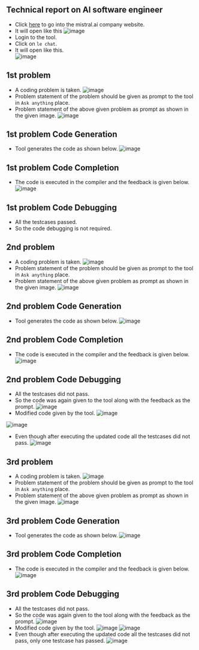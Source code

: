 ## Technical report on AI software engineer
  - Click [here](https://mistral.ai/news/codestral/) to go into the mistral.ai company website.
  - It will open like this 
![image](https://github.com/soha507/Dusky_Task_round4/assets/109614125/a39ab396-e2b4-473b-b212-b3e256515ee8)
  - Login to the tool. 
  - Click on `le chat`.
  - It will open like this.     
![image](https://github.com/soha507/Dusky_Task_round4/assets/109614125/9fcd12c1-20b3-4b49-aed5-1d900b3d0131)
## 1st problem
  - A coding problem is taken.
![image](https://github.com/soha507/Dusky_Task_round4/assets/109614125/9a2f7cee-f483-4926-b069-e82465e020af)
  - Problem statement of the problem should be given as prompt to the tool in `Ask anything` place.
  - Problem statement of the above given problem as prompt as shown in the given image.
![image](https://github.com/soha507/Dusky_Task_round4/assets/109614125/ae9137c8-30a6-4250-8ac4-b21dfb850183)
## 1st problem Code Generation
  - Tool generates the code as shown below.
![image](https://github.com/soha507/Dusky_Task_round4/assets/109614125/9c8df5c7-dd19-4323-8f27-12266df8a5f4)
## 1st problem Code Completion
  - The code is executed in the compiler and the feedback is given below.
![image](https://github.com/soha507/Dusky_Task_round4/assets/109614125/94dab9f3-0afe-4f8a-9130-d77b41e0b60e)
## 1st problem Code Debugging
  - All the testcases passed.
  - So the code debugging is not required.
## 2nd problem
  - A coding problem is taken.
![image](https://github.com/soha507/Dusky_Task_round4/assets/109614125/8559327a-eb38-4b91-8dc4-6cadbb9c0153)
  - Problem statement of the problem should be given as prompt to the tool in `Ask anything` place.
  - Problem statement of the above given problem as prompt as shown in the given image.
![image](https://github.com/soha507/Dusky_Task_round4/assets/109614125/92192a86-d3b0-4ca6-aa0e-4688e5be6193)
## 2nd problem Code Generation
  - Tool generates the code as shown below.
![image](https://github.com/soha507/Dusky_Task_round4/assets/109614125/a5f07680-423b-471f-8fa2-fd49e8b31333)
## 2nd problem Code Completion
  - The code is executed in the compiler and the feedback is given below.
![image](https://github.com/soha507/Dusky_Task_round4/assets/109614125/29785848-09be-47a8-b696-7c986d5d9562)
## 2nd problem Code Debugging
  - All the testcases did not pass.
  - So the code was again given to the tool along with the feedback as the prompt.
![image](https://github.com/soha507/Dusky_Task_round4/assets/109614125/00456d07-eeb4-48d7-88f9-2aceb4b9c00d)
  - Modified code given by the tool.
![image](https://github.com/soha507/Dusky_Task_round4/assets/109614125/1b9c32f7-a03b-423e-ac01-365ba5b84e8f)

![image](https://github.com/soha507/Dusky_Task_round4/assets/109614125/49b12b21-af4a-4006-bc99-90939c7b568f)
  - Even though after executing the updated code all the testcases did not pass.
![image](https://github.com/soha507/Dusky_Task_round4/assets/109614125/69f43d05-9b65-49e4-8b1e-186487a858e7)
## 3rd problem
  - A coding problem is taken.
![image](https://github.com/soha507/Dusky_Task_round4/assets/109614125/56defd1d-5cd6-4657-aa2b-ec8e98dd2f4b)
  - Problem statement of the problem should be given as prompt to the tool in `Ask anything` place.
  - Problem statement of the above given problem as prompt as shown in the given image.
![image](https://github.com/soha507/Dusky_Task_round4/assets/109614125/c6db8e1b-5800-4025-a70d-b7b9516d46c3)
## 3rd problem Code Generation
  - Tool generates the code as shown below.
![image](https://github.com/soha507/Dusky_Task_round4/assets/109614125/7dad791a-ef76-4929-a0f3-09e87c3af44c)
## 3rd problem Code Completion
  - The code is executed in the compiler and the feedback is given below.
![image](https://github.com/soha507/Dusky_Task_round4/assets/109614125/2ae40032-2e3e-44d1-9bd6-dd30b2bfd676)
## 3rd problem Code Debugging
  - All the testcases did not pass.
  - So the code was again given to the tool along with the feedback as the prompt.
![image](https://github.com/soha507/Dusky_Task_round4/assets/109614125/b4410fd9-54ad-4661-908d-48600a450aef)
  - Modified code given by the tool.
![image](https://github.com/soha507/Dusky_Task_round4/assets/109614125/395c5c50-85ac-4d03-8f20-babe842aefaf)
![image](https://github.com/soha507/Dusky_Task_round4/assets/109614125/62185e7e-68ba-457b-ac8c-fda488b47f75)
  - Even though after executing the updated code all the testcases did not pass, only one testcase has passed.
![image](https://github.com/soha507/Dusky_Task_round4/assets/109614125/bced20be-5df6-43cb-9a95-636176b26118)
